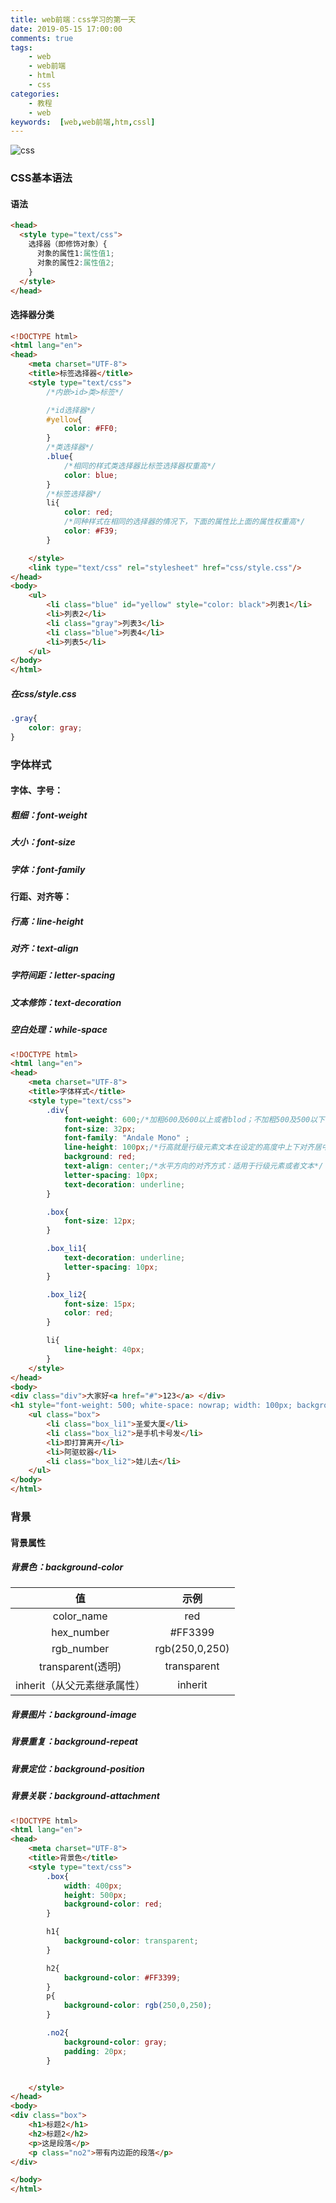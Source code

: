 ```yaml
---
title: web前端：css学习的第一天
date: 2019-05-15 17:00:00
comments: true
tags:
    - web
    - web前端
    - html
    - css
categories:
	- 教程
	- web
keywords:  [web,web前端,htm,cssl]
---
```


![css](https://timgsa.baidu.com/timg?image&quality=80&size=b9999_10000&sec=1557909174865&di=41b717c775a533a8e90c1a182c2be5b9&imgtype=0&src=http%3A%2F%2Fs11.51cto.com%2Fimages%2F201508%2Fa88cc46043b39fc3a1d05645ab645f4df590b0.jpg)

<!-- more -->

### CSS基本语法

#### 语法

```html
<head>
  <style type="text/css">
    选择器（即修饰对象）{
      对象的属性1:属性值1;
      对象的属性2:属性值2;
    }
  </style>
</head>
```

#### 选择器分类

```html
<!DOCTYPE html>
<html lang="en">
<head>
    <meta charset="UTF-8">
    <title>标签选择器</title>
    <style type="text/css">
        /*内嵌>id>类>标签*/

        /*id选择器*/
        #yellow{
            color: #FF0;
        }
        /*类选择器*/
        .blue{
            /*相同的样式类选择器比标签选择器权重高*/
            color: blue;
        }
        /*标签选择器*/
        li{
            color: red;
            /*同种样式在相同的选择器的情况下，下面的属性比上面的属性权重高*/
            color: #F39;
        }

    </style>
    <link type="text/css" rel="stylesheet" href="css/style.css"/>
</head>
<body>
    <ul>
        <li class="blue" id="yellow" style="color: black">列表1</li>
        <li>列表2</li>
        <li class="gray">列表3</li>
        <li class="blue">列表4</li>
        <li>列表5</li>
    </ul>
</body>
</html>
```

##### 在css/style.css

```css
.gray{
    color: gray;
}
```

### 字体样式

#### 字体、字号：

##### 粗细：font-weight

##### 大小：font-size

##### 字体：font-family

#### 行距、对齐等：

##### 行高：line-height

##### 对齐：text-align

##### 字符间距：letter-spacing

##### 文本修饰：text-decoration

##### 空白处理：while-space

```html
<!DOCTYPE html>
<html lang="en">
<head>
    <meta charset="UTF-8">
    <title>字体样式</title>
    <style type="text/css">
        .div{
            font-weight: 600;/*加粗600及600以上或者blod；不加粗500及500以下*/
            font-size: 32px;
            font-family: "Andale Mono" ;
            line-height: 100px;/*行高就是行级元素文本在设定的高度中上下对齐居中*/
            background: red;
            text-align: center;/*水平方向的对齐方式：适用于行级元素或者文本*/
            letter-spacing: 10px;
            text-decoration: underline;
        }

        .box{
            font-size: 12px;
        }

        .box_li1{
            text-decoration: underline;
            letter-spacing: 10px;
        }

        .box_li2{
            font-size: 15px;
            color: red;
        }

        li{
            line-height: 40px;
        }
    </style>
</head>
<body>
<div class="div">大家好<a href="#">123</a> </div>
<h1 style="font-weight: 500; white-space: nowrap; width: 100px; background: #960;">我的网页</h1>
    <ul class="box">
        <li class="box_li1">圣爱大厦</li>
        <li class="box_li2">是手机卡号发</li>
        <li>即打算离开</li>
        <li>阿驱蚊器</li>
        <li class="box_li2">娃儿去</li>
    </ul>
</body>
</html>
```

### 背景

#### 背景属性

##### 背景色：background-color

|             值              |      示例      |
| :-------------------------: | :------------: |
|         color_name          |      red       |
|         hex_number          |    \#FF3399    |
|         rgb_number          | rgb(250,0,250) |
|      transparent(透明)      |  transparent   |
| inherit（从父元素继承属性） |    inherit     |

##### 背景图片：background-image

##### 背景重复：background-repeat

##### 背景定位：background-position

##### 背景关联：background-attachment

```html
<!DOCTYPE html>
<html lang="en">
<head>
    <meta charset="UTF-8">
    <title>背景色</title>
    <style type="text/css">
        .box{
            width: 400px;
            height: 500px;
            background-color: red;
        }

        h1{
            background-color: transparent;
        }

        h2{
            background-color: #FF3399;
        }
        p{
            background-color: rgb(250,0,250);
        }

        .no2{
            background-color: gray;
            padding: 20px;
        }


    </style>
</head>
<body>
<div class="box">
    <h1>标题2</h1>
    <h2>标题2</h2>
    <p>这是段落</p>
    <p class="no2">带有内边距的段落</p>
</div>

</body>
</html>
```

